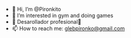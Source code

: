 - 👋 Hi, I’m @Pironkito
- 👀 I’m interested in gym and doing games
- 🌱 Desarollador profesional💯
- 📫 How to reach me: glebpironko@gmail.com
